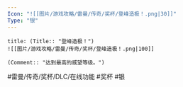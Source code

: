 ```yaml
---
Icon: "![[图片/游戏攻略/雷曼/传奇/奖杯/登峰造极！.png|30]]"
Type: "银"
---
```

```ad-common-silver-trophy
title: (Title:: "登峰造极！")
![[图片/游戏攻略/雷曼/传奇/奖杯/登峰造极！.png|100]]

(Comment:: "达到最高的威望等级。")
```

#雷曼/传奇/奖杯/DLC/在线功能 #奖杯 #银

